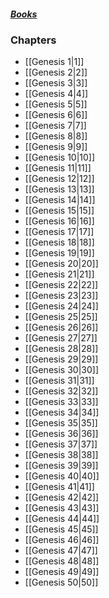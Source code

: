 ##### *[Books](--%20Bible%20--.md)*

### Chapters
- [[Genesis 1|1]]
- [[Genesis 2|2]]
- [[Genesis 3|3]]
- [[Genesis 4|4]]
- [[Genesis 5|5]]
- [[Genesis 6|6]]
- [[Genesis 7|7]]
- [[Genesis 8|8]]
- [[Genesis 9|9]]
- [[Genesis 10|10]]
- [[Genesis 11|11]]
- [[Genesis 12|12]]
- [[Genesis 13|13]]
- [[Genesis 14|14]]
- [[Genesis 15|15]]
- [[Genesis 16|16]]
- [[Genesis 17|17]]
- [[Genesis 18|18]]
- [[Genesis 19|19]]
- [[Genesis 20|20]]
- [[Genesis 21|21]]
- [[Genesis 22|22]]
- [[Genesis 23|23]]
- [[Genesis 24|24]]
- [[Genesis 25|25]]
- [[Genesis 26|26]]
- [[Genesis 27|27]]
- [[Genesis 28|28]]
- [[Genesis 29|29]]
- [[Genesis 30|30]]
- [[Genesis 31|31]]
- [[Genesis 32|32]]
- [[Genesis 33|33]]
- [[Genesis 34|34]]
- [[Genesis 35|35]]
- [[Genesis 36|36]]
- [[Genesis 37|37]]
- [[Genesis 38|38]]
- [[Genesis 39|39]]
- [[Genesis 40|40]]
- [[Genesis 41|41]]
- [[Genesis 42|42]]
- [[Genesis 43|43]]
- [[Genesis 44|44]]
- [[Genesis 45|45]]
- [[Genesis 46|46]]
- [[Genesis 47|47]]
- [[Genesis 48|48]]
- [[Genesis 49|49]]
- [[Genesis 50|50]]
